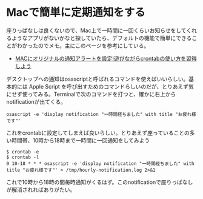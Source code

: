 # Macで簡単に定期通知をする

座りっぱなしは良くないので、Mac上で一時間に一回くらいお知らせをしてくれるようなアプリがないかなと探していたら、デフォルトの機能で簡単にできることがわかったのでメモ。主にこのページを参考にしている。

- [MACにオリジナルの通知アラートを設定!遊びながらcrontabの使い方を習得しよう](https://liginc.co.jp/295876)

デスクトップへの通知はosascriptと呼ばれるコマンドを使えばいいらしい。基本的には Apple Script を呼び出すためのコマンドらしいのだが、とりあえず気にせず使ってみる。Terminalで次のコマンドを打つと、確かに右上からnotificationが出てくる。

```
osascript -e 'display notification "一時間経ちました" with title "お疲れ様です"'
```

これをcrontabに設定してしまえば良いらしい。とりあえず座っていることの多い時間帯、10時から18時まで一時間に一回通知をしてみよう

```
$ crontab -e
$ crontab -l
0 10-18 * * * osascript -e 'display notification "一時間経ちました" with title "お疲れ様です"' > /tmp/hourly-notification.log 2>&1
```

これで10時から18時の間毎時通知がくるはず。このnotificationで座りっぱなしが解消されればありがたい。
